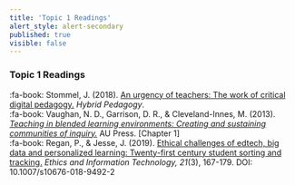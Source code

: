 ```yaml
---
title: 'Topic 1 Readings'
alert_style: alert-secondary
published: true
visible: false
---
```


### Topic 1 Readings


:fa-book: Stommel, J. (2018). [An urgency of teachers: The work of critical digital pedagogy.](https://criticaldigitalpedagogy.pressbooks.com/chapter/learning-is-not-a-mechanism/) *Hybrid Pedagogy*.  
:fa-book: Vaughan, N. D., Garrison, D. R., & Cleveland-Innes, M. (2013). [*Teaching in blended learning environments: Creating and sustaining communities of inquiry.*](http://www.aupress.ca/index.php/books/120229) AU Press. [Chapter 1]  
:fa-book: Regan, P., & Jesse, J. (2019). [Ethical challenges of edtech, big data and personalized learning: Twenty-first century student sorting and tracking.](http://link.springer.com/10.1007/s10676-018-9492-2) *Ethics and Information Technology, 21*(3), 167-179. DOI: 10.1007/s10676-018-9492-2  
